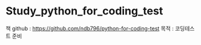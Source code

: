 # Study_python_for_coding_test
책 github : https://github.com/ndb796/python-for-coding-test
목적 : 코딩테스트 준비